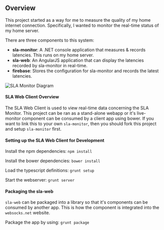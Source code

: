 ## Overview
This project started as a way for me to measure the quality of my home internet connection. Specifically, I wanted to monitor the real-time status of my home server. 

There are three components to this system:
- **sla-monitor**: A .NET console application that measures & records latencies. This runs on my home server.
- **sla-web**: An AngularJS application that can display the latencies recorded by sla-monitor in real-time.
- **firebase**: Stores the configuration for sla-monitor and records the latest latencies.

![SLA Monitor Diagram](http://websocks.net/img/sla-monitor-diagram.png)

#### SLA Web Client Overview
The SLA Web Client is used to view real-time data concerning the SLA Monitor. This project can be ran as a stand-alone webapp or it's live-monitor component can be consumed by a client app using bower. If you want to link this to your own `sla-monitor`, then you should fork this project and setup `sla-monitor` first.

#### Setting up the SLA Web Client for Development
Install the npm dependencies:
`npm install`

Install the bower dependencies:
`bower install`

Load the typescript definitions:
`grunt setup`

Start the webserver:
`grunt server`

#### Packaging the sla-web
`sla-web` can be packaged into a library so that it's components can be consumed by another app. This is how the component is integrated into the `websocks.net` website.

Package the app by using: `grunt package`
